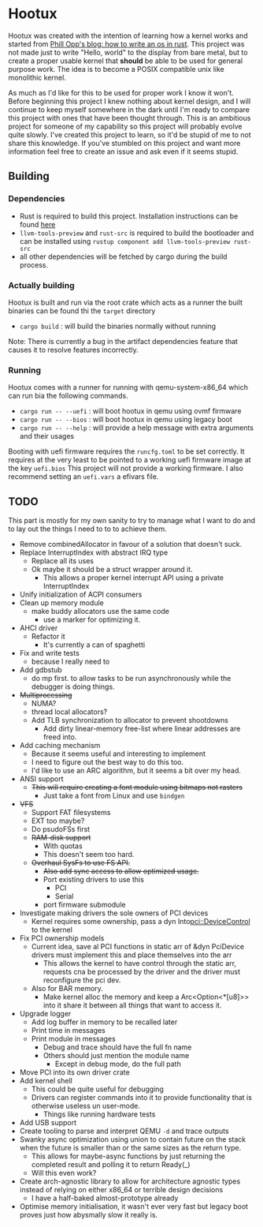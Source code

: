 # Hootux

Hootux was created with the intention of learning how a kernel works and started from
[Phill Opp's blog: how to write an os in rust](https://os.phil-opp.com/). This project was not made just to write
"Hello, world" to the display from bare metal, but to create a proper usable kernel that **should** be able to be used
for
general purpose work. The idea is to become a POSIX compatible unix like monolithic kernel.

As much as I'd like for this to be used for proper work I know it won't. Before beginning this project I knew nothing
about kernel design, and I will continue to keep myself somewhere in the dark until I'm ready to compare this
project with ones that have been thought through. This is an ambitious project for someone of my capability so this
project will probably evolve quite slowly. I've created this project to learn, so it'd be stupid of me to not share this
knowledge. If you've stumbled on this project and want more information feel free to create an issue and ask even if it
seems stupid.

## Building

### Dependencies

- Rust is required to build this project. Installation instructions can be found [here](https://rustup.rs/)
- `llvm-tools-preview` and `rust-src` is required to build the bootloader and can be installed using
  `rustup component add llvm-tools-preview rust-src`
- all other dependencies will be fetched by cargo during the build process.

### Actually building

Hootux is built and run via the root crate which acts as a runner the built binaries can be found thi the `target`
directory

- `cargo build`          : will build the binaries normally without running

Note: There is currently a bug in the artifact dependencies feature that causes it to resolve features incorrectly.

### Running

Hootux comes with a runner for running with qemu-system-x86_64 which can run bia the following commands.

- `cargo run -- --uefi`  : will boot hootux in qemu using ovmf firmware
- `cargo run -- --bios`  : will boot hootux in qemu using legacy boot
- `cargo run -- --help`  : will provide a help message with extra arguments and their usages

Booting with uefi firmware requires the `runcfg.toml` to be set correctly. It requires at the very least to be pointed
to a working uefi firmware image at the key `uefi.bios` This project will not provide a working firmware. I also
recommend setting an `uefi.vars` a efivars file.

## TODO

This part is mostly for my own sanity to try to manage what I want to do and to lay out the things I need to to to
achieve them.

- Remove combinedAllocator in favour of a solution that doesn't suck.
- Replace InterruptIndex with abstract IRQ type
    - Replace all its uses
    - Ok maybe it should be a struct wrapper around it.
        - This allows a proper kernel interrupt API using a private InterruptIndex
- Unify initialization of ACPI consumers
- Clean up memory module
    - make buddy allocators use the same code
        - use a marker for optimizing it.
- AHCI driver
    - Refactor it
        - It's currently a can of spaghetti
- Fix and write tests
    - because I really need to
- Add gdbstub
    - do mp first. to allow tasks to be run asynchronously while the debugger is doing things.
- ~~Multiprocessing~~
    - NUMA?
    - thread local allocators?
    - Add TLB synchronization to allocator to prevent shootdowns
        - Add dirty linear-memory free-list where linear addresses are freed into.
- Add caching mechanism
    - Because it seems useful and interesting to implement
    - I need to figure out the best way to do this too.
    - I'd like to use an ARC algorithm, but it seems a bit over my head.
- ANSI support
    - ~~This will require creating a font module using bitmaps not rasters~~
        - Just take a font from Linux and use `bindgen`
- ~~VFS~~
    - Support FAT filesystems
    - EXT too maybe?
    - Do psudoFSs first
    - ~~RAM-disk support~~
        - With quotas
        - This doesn't seem too hard.
    - ~~Overhaul SysFs to use FS API.~~
        - ~~Also add sync access to allow optimized usage.~~
        - Port existing drivers to use this
            - PCI
            - Serial
        - port firmware submodule
- Investigate making drivers the sole owners of PCI devices
    - Kernel requires some ownership, pass a dyn Into<pci::DeviceControl> to the kernel
- Fix PCI ownership models
    - Current idea, save al PCI functions in static arr of &dyn PciDevice drivers must implement this and place
      themselves into the arr
        - This allows the kernel to have control through the static arr, requests cna be processed by the driver and the
          driver must reconfigure the pci dev.
    - Also for BAR memory.
        - Make kernel alloc the memory and keep a Arc<Option<*\[u8\]>> into it share it between all things that want to
          access it.
- Upgrade logger
    - Add log buffer in memory to be recalled later
    - Print time in messages
    - Print module in messages
        - Debug and trace should have the full fn name
        - Others should just mention the module name
            - Except in debug mode, do the full path
- Move PCI into its own driver crate
- Add kernel shell
    - This could be quite useful for debugging
    - Drivers can register commands into it to provide functionality that is otherwise useless un user-mode.
        - Things like running hardware tests
- Add USB support
- Create tooling to parse and interpret QEMU `-d` and trace outputs
- Swanky async optimization using union to contain future on the stack when the future is smaller than or the same sizes
  as the return type.
    - This allows for maybe-async functions by just returning the completed result and polling it to return Ready(_)
    - Will this even work?
- Create arch-agnostic library to allow for architecture agnostic types instead of relying on either x86_64 or terrible
  design decisions
    - I have a half-baked almost-prototype already
- Optimise memory initialisation, it wasn't ever very fast but legacy boot proves just how abysmally slow it really is.